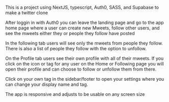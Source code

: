 This is a project using NextJS, typescript, Auth0, SASS, and Supabase to make a twitter clone

After loggin in with Auth0 you can leave the landing page and go to the app home page where a user can create new Mweets, follow other users, and see the mweets either they or people they follow have posted

In the following tab users will see only the mweets from people they follow. There is also a list of people they follow with the option to unfollow.

On the Profile tab users see their own profile with all of their mweets. If you click on the icon or tag for any user on the Home or Following page you will open their profile and can choose to follow or unfollow them from there.

Click on your own tag in the sidebar/footer to open your settings where you can change your display name and tag.

The app is responsive and adjusts to be usable on any screen size

